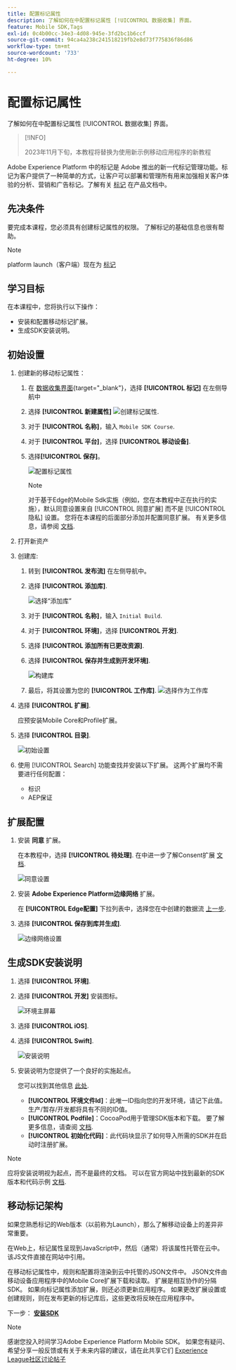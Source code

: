 ```yaml
---
title: 配置标记属性
description: 了解如何在中配置标记属性 [!UICONTROL 数据收集] 界面。
feature: Mobile SDK,Tags
exl-id: 0c4b00cc-34e3-4d08-945e-3fd2bc1b6ccf
source-git-commit: 94ca4a238c241518219fb2e8d73f775836f86d86
workflow-type: tm+mt
source-wordcount: '733'
ht-degree: 10%

---
```


# 配置标记属性

了解如何在中配置标记属性 [!UICONTROL 数据收集] 界面。

>[!INFO]
>
> 2023年11月下旬，本教程将替换为使用新示例移动应用程序的新教程

Adobe Experience Platform 中的标记是 Adobe 推出的新一代标记管理功能。标记为客户提供了一种简单的方式，让客户可以部署和管理所有用来加强相关客户体验的分析、营销和广告标记。了解有关 [标记](https://experienceleague.adobe.com/docs/experience-platform/tags/home.html) 在产品文档中。

## 先决条件

要完成本课程，您必须具有创建标记属性的权限。 了解标记的基础信息也很有帮助。

>[!NOTE]
>
> platform launch（客户端）现在为 [标记](https://experienceleague.adobe.com/docs/experience-platform/tags/home.html?lang=en)

## 学习目标

在本课程中，您将执行以下操作：

* 安装和配置移动标记扩展。
* 生成SDK安装说明。

## 初始设置

1. 创建新的移动标记属性：
   1. 在 [数据收集界面](https://experience.adobe.com/data-collection/){target="_blank"}，选择 **[!UICONTROL 标记]** 在左侧导航中
   1. 选择 **[!UICONTROL 新建属性]**
      ![创建标记属性](assets/mobile-tags-new-property.png).
   1. 对于 **[!UICONTROL 名称]**，输入 `Mobile SDK Course`.
   1. 对于 **[!UICONTROL 平台]**，选择 **[!UICONTROL 移动设备]**.
   1. 选择&#x200B;**[!UICONTROL 保存]**。

      ![配置标记属性](assets/mobile-tags-property-config.png)

      >[!NOTE]
      >
      > 对于基于Edge的Mobile Sdk实施（例如，您在本教程中正在执行的实施），默认同意设置来自 [!UICONTROL 同意扩展] 而不是 [!UICONTROL 隐私] 设置。 您将在本课程的后面部分添加并配置同意扩展。 有关更多信息，请参阅 [文档](https://developer.adobe.com/client-sdks/documentation/privacy-and-gdpr/).


1. 打开新资产
1. 创建库:

   1. 转到 **[!UICONTROL 发布流]** 在左侧导航中。
   1. 选择 **[!UICONTROL 添加库]**.

      ![选择“添加库”](assets/mobile-tags-create-library.png)

   1. 对于 **[!UICONTROL 名称]**，输入 `Initial Build`.
   1. 对于 **[!UICONTROL 环境]**，选择 **[!UICONTROL 开发]**.
   1. 选择  **[!UICONTROL 添加所有已更改资源]**.
   1. 选择 **[!UICONTROL 保存并生成到开发环境]**.

      ![构建库](assets/mobile-tags-save-library.png)

   1. 最后，将其设置为您的 **[!UICONTROL 工作库]**.
      ![选择作为工作库](assets/mobile-tags-working-library.png)
1. 选择 **[!UICONTROL 扩展]**.

   应预安装Mobile Core和Profile扩展。

1. 选择 **[!UICONTROL 目录]**.

   ![初始设置](assets/mobile-tags-starting.png)

1. 使用 [!UICONTROL Search] 功能查找并安装以下扩展。 这两个扩展均不需要进行任何配置：
   * 标识
   * AEP保证

## 扩展配置

1. 安装 **同意** 扩展。

   在本教程中，选择 **[!UICONTROL 待处理]**. 在中进一步了解Consent扩展 [文档](https://developer.adobe.com/client-sdks/documentation/consent-for-edge-network/).

   ![同意设置](assets/mobile-tags-extension-consent.png)

1. 安装 **Adobe Experience Platform边缘网络** 扩展。

   在 **[!UICONTROL Edge配置]** 下拉列表中，选择您在中创建的数据流 [上一步](create-datastream.md).

1. 选择 **[!UICONTROL 保存到库并生成]**.

   ![边缘网络设置](assets/mobile-tags-extension-edge.png)


## 生成SDK安装说明

1. 选择 **[!UICONTROL 环境]**.

1. 选择 **[!UICONTROL 开发]** 安装图标。

   ![环境主屏幕](assets/mobile-tags-environments.png)

1. 选择 **[!UICONTROL iOS]**.

1. 选择 **[!UICONTROL Swift]**.

   ![安装说明](assets/mobile-tags-install-instructions.png)

1. 安装说明为您提供了一个良好的实施起点。

   您可以找到其他信息 [此处](https://developer.adobe.com/client-sdks/documentation/getting-started/get-the-sdk/).

   * **[!UICONTROL 环境文件Id]**：此唯一ID指向您的开发环境，请记下此值。 生产/暂存/开发都将具有不同的ID值。
   * **[!UICONTROL Podfile]**：CocoaPod用于管理SDK版本和下载。 要了解更多信息，请查阅 [文档](https://cocoapods.org/).
   * **[!UICONTROL 初始化代码]**：此代码块显示了如何导入所需的SDK并在启动时注册扩展。

>[!NOTE]
>应将安装说明视为起点，而不是最终的文档。 可以在官方网站中找到最新的SDK版本和代码示例 [文档](https://developer.adobe.com/client-sdks/documentation/).

## 移动标记架构

如果您熟悉标记的Web版本（以前称为Launch），那么了解移动设备上的差异非常重要。

在Web上，标记属性呈现到JavaScript中，然后（通常）将该属性托管在云中。 该JS文件直接在网站中引用。

在移动标记属性中，规则和配置将渲染到云中托管的JSON文件中。 JSON文件由移动设备应用程序中的Mobile Core扩展下载和读取。 扩展是相互协作的分隔SDK。 如果向标记属性添加扩展，则还必须更新应用程序。 如果更改扩展设置或创建规则，则在发布更新的标记库后，这些更改将反映在应用程序中。

下一步： **[安装SDK](install-sdks.md)**

>[!NOTE]
>
>感谢您投入时间学习Adobe Experience Platform Mobile SDK。 如果您有疑问、希望分享一般反馈或有关于未来内容的建议，请在此共享它们 [Experience League社区讨论帖子](https://experienceleaguecommunities.adobe.com/t5/adobe-experience-platform-launch/tutorial-discussion-implement-adobe-experience-cloud-in-mobile/td-p/443796)